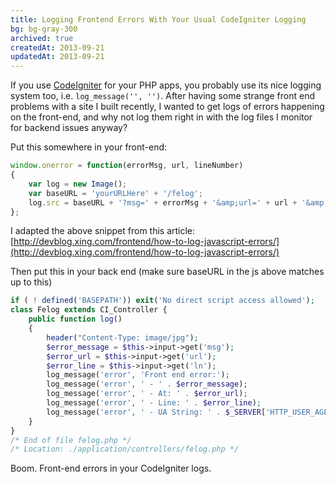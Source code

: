 ```yaml
---
title: Logging Frontend Errors With Your Usual CodeIgniter Logging
bg: bg-gray-300
archived: true
createdAt: 2013-09-21
updatedAt: 2013-09-21
---
```

If you use [CodeIgniter](http://ellislab.com/codeigniter) for your PHP apps, you probably use its nice logging system too, i.e. `log_message('', '')`. After having some strange front end problems with a site I built recently, I wanted to get logs of errors happening on the front-end, and why not log them right in with the log files I monitor for backend issues anyway?

Put this somewhere in your front-end:

```js
window.onerror = function(errorMsg, url, lineNumber)
{
    var log = new Image();
    var baseURL = 'yourURLHere' + '/felog';
    log.src = baseURL + '?msg=' + errorMsg + '&amp;url=' + url + '&amp;ln=' + lineNumber;
};
```

I adapted the above snippet from this article: [http://devblog.xing.com/frontend/how-to-log-javascript-errors/](http://devblog.xing.com/frontend/how-to-log-javascript-errors/)

Then put this in your back end (make sure baseURL in the js above matches up to this)

```php
if ( ! defined('BASEPATH')) exit('No direct script access allowed');
class Felog extends CI_Controller {
    public function log()
    {
        header("Content-Type: image/jpg");
        $error_message = $this->input->get('msg');
        $error_url = $this->input->get('url');
        $error_line = $this->input->get('ln');
        log_message('error', 'Front end error:');
        log_message('error', ' - ' . $error_message);
        log_message('error', ' - At: ' . $error_url);
        log_message('error', ' - Line: ' . $error_line);
        log_message('error', ' - UA String: ' . $_SERVER['HTTP_USER_AGENT']);
    }
}
/* End of file felog.php */
/* Location: ./application/controllers/felog.php */
```

Boom. Front-end errors in your CodeIgniter logs.